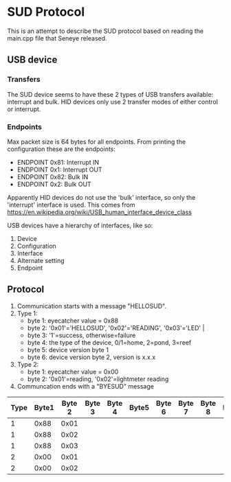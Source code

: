 # SUD Protocol
This is an attempt to describe the SUD protocol based on reading the main.cpp file that Seneye released.

## USB device
### Transfers
The SUD device seems to have these 2 types of USB transfers available: interrupt and bulk. HID devices only use 2 transfer modes of either control or interrupt.

### Endpoints
Max packet size is 64 bytes for all endpoints.
From printing the configuration these are the endpoints:
- ENDPOINT 0x81: Interrupt IN
- ENDPOINT 0x1: Interrupt OUT
- ENDPOINT 0x82: Bulk IN
- ENDPOINT 0x2: Bulk OUT

Apparently HID devices do not use the 'bulk' interface, so only the 'interrupt' interface is used.
This comes from https://en.wikipedia.org/wiki/USB_human_interface_device_class

USB devices have a hierarchy of interfaces, like so:
1. Device
1. Configuration
1. Interface
1. Alternate setting
1. Endpoint

## Protocol
1. Communication starts with a message "HELLOSUD".
1. Type 1:
	- byte 1: eyecatcher value = 0x88
	- byte 2: '0x01'='HELLOSUD', '0x02'='READING', '0x03'='LED' |
	- byte 3: '1'=success, otherwise=failure
	- byte 4: the type of the device, 0/1=home, 2=pond, 3=reef
	- byte 5: device version byte 1
	- byte 6: device version byte 2, version is x.x.x
1. Type 2:
	- byte 1: eyecatcher value = 0x00
	- byte 2: '0x01'=reading, '0x02'=lightmeter reading
1. Communcation ends with a "BYESUD" message

| Type | Byte1 | Byte 2 | Byte 3 | Byte 4 | Byte5 | Byte 6 | Byte 7 | Byte 8 | Description |
|---|---|---|---|---|---|---|---|---|---|
|1|0x88|0x01||||||||Response from HELLOSUD|
|1|0x88|0x02||||||||READING|
|1|0x88|0x03||||||||LED|
|2|0x00|0x01||||||||Reading|
|2|0x00|0x02||||||||Lightmeter reading|


